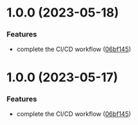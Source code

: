 # 1.0.0 (2023-05-18)


### Features

* complete the CI/CD workflow ([06bf145](https://github.com/fangtailiang/small-web-tools/commit/06bf145e96a4225f7d1a8512e259c9d2fe4fa84e))

# 1.0.0 (2023-05-17)


### Features

* complete the CI/CD workflow ([06bf145](https://github.com/fangtailiang/small-web-tools/commit/06bf145e96a4225f7d1a8512e259c9d2fe4fa84e))
